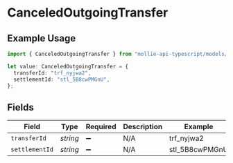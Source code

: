 # CanceledOutgoingTransfer

## Example Usage

```typescript
import { CanceledOutgoingTransfer } from "mollie-api-typescript/models/operations";

let value: CanceledOutgoingTransfer = {
  transferId: "trf_nyjwa2",
  settlementId: "stl_5B8cwPMGnU",
};
```

## Fields

| Field              | Type               | Required           | Description        | Example            |
| ------------------ | ------------------ | ------------------ | ------------------ | ------------------ |
| `transferId`       | *string*           | :heavy_minus_sign: | N/A                | trf_nyjwa2         |
| `settlementId`     | *string*           | :heavy_minus_sign: | N/A                | stl_5B8cwPMGnU     |